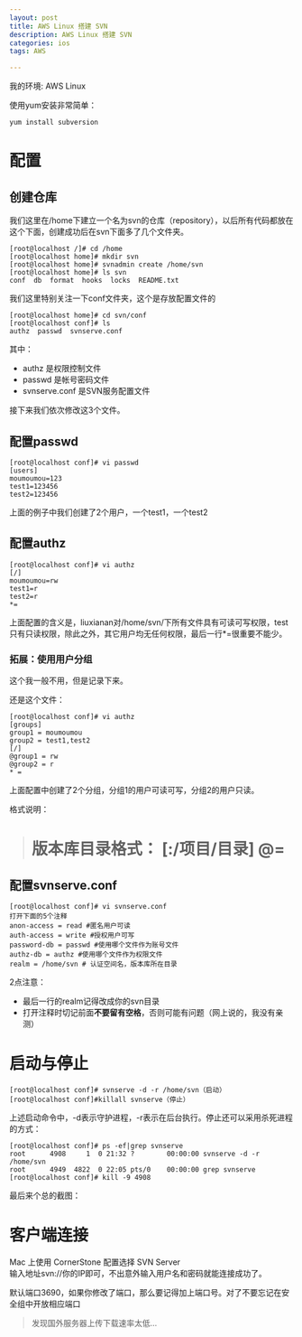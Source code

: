 ```yaml
---
layout: post
title: AWS Linux 搭建 SVN
description: AWS Linux 搭建 SVN
categories: ios
tags: AWS

---
```



我的环境: AWS Linux  

使用yum安装非常简单：

    yum install subversion


# 配置

## 创建仓库

我们这里在/home下建立一个名为svn的仓库（repository），以后所有代码都放在这个下面，创建成功后在svn下面多了几个文件夹。

    [root@localhost /]# cd /home
    [root@localhost home]# mkdir svn
    [root@localhost home]# svnadmin create /home/svn
    [root@localhost home]# ls svn
    conf  db  format  hooks  locks  README.txt


我们这里特别关注一下conf文件夹，这个是存放配置文件的

    [root@localhost home]# cd svn/conf
    [root@localhost conf]# ls
    authz  passwd  svnserve.conf


其中：

- authz 是权限控制文件
- passwd 是帐号密码文件
- svnserve.conf 是SVN服务配置文件


接下来我们依次修改这3个文件。

## 配置passwd

    [root@localhost conf]# vi passwd 
    [users]
    moumoumou=123
    test1=123456
    test2=123456


上面的例子中我们创建了2个用户，一个test1，一个test2


## 配置authz

    [root@localhost conf]# vi authz 
    [/]
    moumoumou=rw
    test1=r
    test2=r
    *=


上面配置的含义是，liuxianan对/home/svn/下所有文件具有可读可写权限，test只有只读权限，除此之外，其它用户均无任何权限，最后一行*=很重要不能少。


### 拓展：使用用户分组

这个我一般不用，但是记录下来。

还是这个文件：

    [root@localhost conf]# vi authz
    [groups]
    group1 = moumoumou
    group2 = test1,test2
    [/]
    @group1 = rw
    @group2 = r
    * =


上面配置中创建了2个分组，分组1的用户可读可写，分组2的用户只读。

格式说明：

> 
> 版本库目录格式：
> [:/项目/目录]
> @=
> =
> 


## 配置svnserve.conf

    [root@localhost conf]# vi svnserve.conf 
    打开下面的5个注释
    anon-access = read #匿名用户可读
    auth-access = write #授权用户可写
    password-db = passwd #使用哪个文件作为账号文件
    authz-db = authz #使用哪个文件作为权限文件
    realm = /home/svn # 认证空间名，版本库所在目录


2点注意：

- 最后一行的realm记得改成你的svn目录
- 打开注释时切记前面**不要留有空格**，否则可能有问题（网上说的，我没有亲测）

# 启动与停止

    [root@localhost conf]# svnserve -d -r /home/svn（启动）
    [root@localhost conf]#killall svnserve（停止）


上述启动命令中，-d表示守护进程，-r表示在后台执行。停止还可以采用杀死进程的方式：

    [root@localhost conf]# ps -ef|grep svnserve
    root      4908     1  0 21:32 ?        00:00:00 svnserve -d -r /home/svn
    root      4949  4822  0 22:05 pts/0    00:00:00 grep svnserve
    [root@localhost conf]# kill -9 4908


最后来个总的截图：


# 客户端连接

Mac 上使用 CornerStone 配置选择 SVN Server   
输入地址svn://你的IP即可，不出意外输入用户名和密码就能连接成功了。

默认端口3690，如果你修改了端口，那么要记得加上端口号。对了不要忘记在安全组中开放相应端口

> 发现国外服务器上传下载速率太低... 